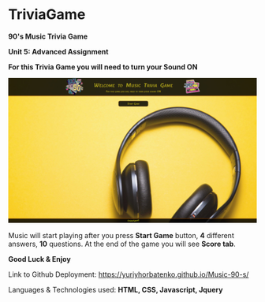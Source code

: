 # TriviaGame

**90's Music Trivia Game**

**Unit 5: Advanced Assignment**

**For this Trivia Game you will need to turn your Sound ON**

![](img/screen.jpg)

Music will start playing after you press **Start Game** button, **4** different answers, **10** questions. At the end of the game you will see  **Score tab**.

**Good Luck & Enjoy**

Link to Github Deployment:
https://yuriyhorbatenko.github.io/Music-90-s/

Languages & Technologies used:
**HTML, CSS, Javascript, Jquery** 


